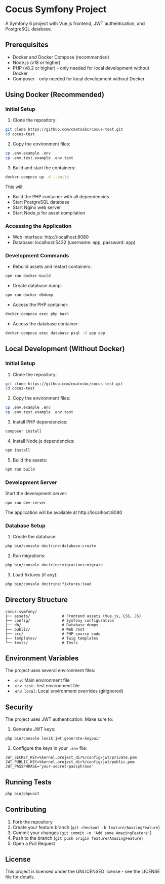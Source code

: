 # Cocus Symfony Project

A Symfony 6 project with Vue.js frontend, JWT authentication, and PostgreSQL database.

## Prerequisites

- Docker and Docker Compose (recommended)
- Node.js (v18 or higher)
- PHP (v8.2 or higher) - only needed for local development without Docker
- Composer - only needed for local development without Docker

## Using Docker (Recommended)

### Initial Setup

1. Clone the repository:
```bash
git clone https://github.com/cmatosbc/cocus-test.git
cd cocus-test
```

2. Copy the environment files:
```bash
cp .env.example .env
cp .env.test.example .env.test
```

3. Build and start the containers:
```bash
docker-compose up -d --build
```

This will:
- Build the PHP container with all dependencies
- Start PostgreSQL database
- Start Nginx web server
- Start Node.js for asset compilation

### Accessing the Application

- Web interface: http://localhost:8080
- Database: localhost:5432 (username: app, password: app)

### Development Commands

- Rebuild assets and restart containers:
```bash
npm run docker-build
```

- Create database dump:
```bash
npm run docker-dbdump
```

- Access the PHP container:
```bash
docker-compose exec php bash
```

- Access the database container:
```bash
docker-compose exec database psql -U app app
```

## Local Development (Without Docker)

### Initial Setup

1. Clone the repository:
```bash
git clone https://github.com/cmatosbc/cocus-test.git
cd cocus-test
```

2. Copy the environment files:
```bash
cp .env.example .env
cp .env.test.example .env.test
```

3. Install PHP dependencies:
```bash
composer install
```

4. Install Node.js dependencies:
```bash
npm install
```

5. Build the assets:
```bash
npm run build
```

### Development Server

Start the development server:
```bash
npm run dev-server
```

The application will be available at http://localhost:8080

### Database Setup

1. Create the database:
```bash
php bin/console doctrine:database:create
```

2. Run migrations:
```bash
php bin/console doctrine:migrations:migrate
```

3. Load fixtures (if any):
```bash
php bin/console doctrine:fixtures:load
```

## Directory Structure

```
cocus-symfony/
├── assets/              # Frontend assets (Vue.js, CSS, JS)
├── config/              # Symfony configuration
├── db/                  # Database dumps
├── public/              # Web root
├── src/                 # PHP source code
├── templates/           # Twig templates
└── tests/               # Tests
```

## Environment Variables

The project uses several environment files:

- `.env`: Main environment file
- `.env.test`: Test environment file
- `.env.local`: Local environment overrides (gitignored)

## Security

The project uses JWT authentication. Make sure to:

1. Generate JWT keys:
```bash
php bin/console lexik:jwt:generate-keypair
```

2. Configure the keys in your `.env` file:
```
JWT_SECRET_KEY=%kernel.project_dir%/config/jwt/private.pem
JWT_PUBLIC_KEY=%kernel.project_dir%/config/jwt/public.pem
JWT_PASSPHRASE='your-secret-passphrase'
```

## Running Tests

```bash
php bin/phpunit
```

## Contributing

1. Fork the repository
2. Create your feature branch (`git checkout -b feature/AmazingFeature`)
3. Commit your changes (`git commit -m 'Add some AmazingFeature'`)
4. Push to the branch (`git push origin feature/AmazingFeature`)
5. Open a Pull Request

## License

This project is licensed under the UNLICENSED license - see the LICENSE file for details.
